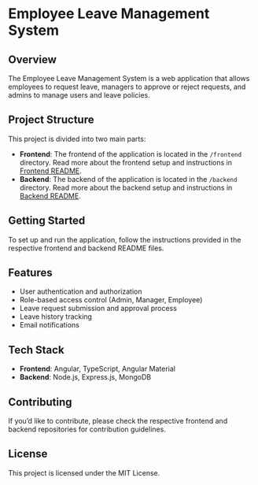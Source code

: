 # Employee Leave Management System

## Overview
The Employee Leave Management System is a web application that allows employees to request leave, managers to approve or reject requests, and admins to manage users and leave policies.

## Project Structure
This project is divided into two main parts:

- **Frontend**: The frontend of the application is located in the `/frontend` directory. Read more about the frontend setup and instructions in [Frontend README](/frontend/readme.md).
- **Backend**: The backend of the application is located in the `/backend` directory. Read more about the backend setup and instructions in [Backend README](/backend/readme.md).

## Getting Started
To set up and run the application, follow the instructions provided in the respective frontend and backend README files.

## Features
- User authentication and authorization
- Role-based access control (Admin, Manager, Employee)
- Leave request submission and approval process
- Leave history tracking
- Email notifications

## Tech Stack
- **Frontend**: Angular, TypeScript, Angular Material
- **Backend**: Node.js, Express.js, MongoDB

## Contributing
If you’d like to contribute, please check the respective frontend and backend repositories for contribution guidelines.

## License
This project is licensed under the MIT License.